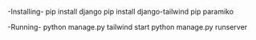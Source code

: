 -Installing-
pip install django
pip install django-tailwind
pip paramiko

-Running-
python manage.py tailwind start
python manage.py runserver
